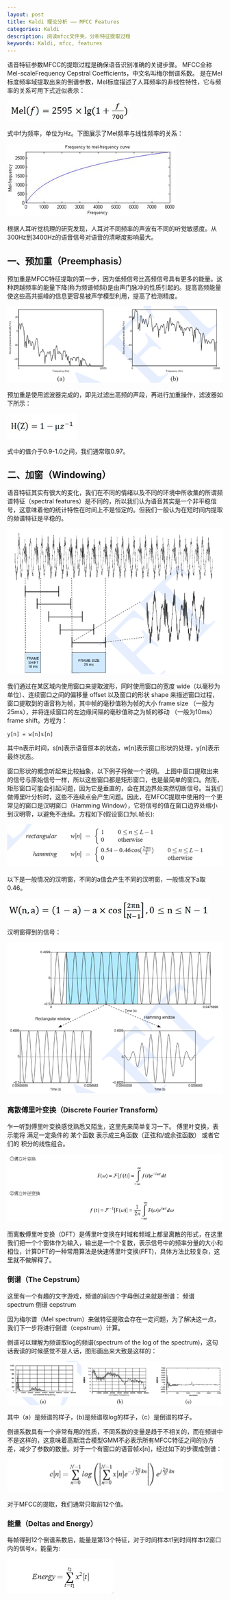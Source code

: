 ```yaml
---
layout: post
title: Kaldi 理论分析 —— MFCC Features
categories: Kaldi
description: 阅读mfcc文件夹，分析特征提取过程
keywords: Kaldi, mfcc, features
---
```


语音特征参数MFCC的提取过程是确保语音识别准确的关键步骤。
MFCC全称Mel-scaleFrequency Cepstral Coefficients，中文名叫梅尔倒谱系数。
是在Mel标度频率域提取出来的倒谱参数，Mel标度描述了人耳频率的非线性特性，它与频率的关系可用下式近似表示：

![MEL](/images/blog/MEL.png)

式中f为频率，单位为Hz。下图展示了Mel频率与线性频率的关系：

![MEL2](/images/blog/MEL2.png)

根据人耳听觉机理的研究发现，人耳对不同频率的声波有不同的听觉敏感度。从300Hz到3400Hz的语音信号对语音的清晰度影响最大。

## 一、预加重（Preemphasis）

预加重是MFCC特征提取的第一步，因为低频信号比高频信号具有更多的能量。这种跨越频率的能量下降(称为频谱倾斜)是由声门脉冲的性质引起的。提高高频能量使这些高共振峰的信息更容易被声学模型利用，提高了检测精度。

![filter](/images/blog/filter.png)

预加重是使用滤波器完成的，即先过滤出高频的声段，再进行加重操作，滤波器如下所示：

![filter2](/images/blog/filter2.png)

式中的值介于0.9-1.0之间，我们通常取0.97。

## 二、加窗（Windowing）

语音特征其实有很大的变化，我们在不同的情绪以及不同的环境中所收集的所谓频谱特征（spectral features）是不同的，所以我们认为语音其实是一个非平稳信号，这意味着他的统计特性在时间上不是恒定的。但我们一般认为在短时间内提取的频谱特征是平稳的。

![windows](/images/blog/windows.png)

我们通过在某区域内使用窗口来提取波形，同时使用窗口的宽度 wide（以毫秒为单位）、连续窗口之间的偏移量 offset 以及窗口的形状 shape 来描述窗口过程，窗口提取到的语音称为帧，其中帧的毫秒值称为帧的大小 frame size （一般为25ms），并将连续窗口的左边缘间隔的毫秒值称之为帧的移动 （一般为10ms）frame shift。方程为：

```
y[n] = w[n]s[n]
```

其中n表示时间，s[n]表示语音原本的状态，w[n]表示窗口形状的处理，y[n]表示最终状态。

窗口形状的概念听起来比较抽象，以下例子将做一个说明。
上图中窗口提取出来的信号与原始信号一样，所以这些窗口都是矩形窗口，也是最简单的窗口。然而，矩形窗口可能会引起问题，因为它是垂直的，会在其边界处突然切断信号。当我们做傅里叶分析时，这些不连续点会产生问题。因此，在MFCC提取中使用的一个更常见的窗口是汉明窗口（Hamming Window），它将信号的值在窗口边界处缩小到汉明零，以避免不连续。方程如下(假设窗口为L帧长):

![windows2](/images/blog/windows2.png)

以下是一般情况的汉明窗，不同的a值会产生不同的汉明窗，一般情况下a取0.46。

![windows3](/images/blog/windows3.png)

汉明窗得到的信号：

![windows4](/images/blog/windows4.png)

### 离散傅里叶变换（Discrete Fourier Transform）

乍一听到傅里叶变换感觉熟悉又陌生，这里先来简单复习一下。
傅里叶变换，表示能将 满足一定条件的 某个函数 表示成三角函数（正弦和/或余弦函数） 或者它们的 积分的线性组合。

![FT](/images/blog/FT.png)

而离散傅里叶变换（DFT）是傅里叶变换在时域和频域上都呈离散的形式，在这里我们把一个个窗体作为输入，输出是一个个复数，表示信号中的频率分量的大小和相位，计算DFT的一种常用算法是快速傅里叶变换(FFT)，具体方法比较复杂，这里就不做解释了。

### 倒谱（The Cepstrum）

这里有一个有趣的文字游戏，频谱的前四个字母倒过来就是倒谱：
频谱 spectrum
倒谱 cepstrum

因为梅尔谱（Mel spectrum）来做特征提取会存在一定问题，为了解决这一点，我们下一步将进行倒谱（cepstrum）计算。

倒谱可以理解为频谱取log的频谱(spectrum of the log of the spectrum)，这句话我读的时候感觉不是人话，图形画出来大致是这样的：

![spectrum](/images/blog/spectrum.png)

其中（a）是频谱的样子，(b)是频谱取log的样子，（c）是倒谱的样子。

倒谱系数具有一个非常有用的性质，不同系数的变量是趋于不相关的，而在频谱中不是这样的，这意味着高斯混合模型GMM不必表示所有MFCC特征之间的协方差，减少了参数的数量。对于一个有窗口的语音帧x[n]，经过如下的步骤成倒谱：

![spectrum2](/images/blog/spectrum2.png)

对于MFCC的提取，我们通常只取前12个值。

### 能量（Deltas and Energy）

每帧得到12个倒谱系数后，能量是第13个特征，对于时间样本t1到时间样本t2窗口内的信号x，能量为:

![energy](/images/blog/energy.png)

